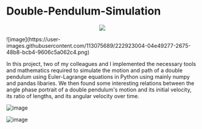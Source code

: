 # Double-Pendulum-Simulation
<p align="center">
  <img src="http://some_place.com/image.png" />
</p>
![image](https://user-images.githubusercontent.com/113075689/222923004-04e49277-2675-48b8-bcb4-9606c5a062c4.png)

In this project, two of my colleagues and I implemented the necessary tools and mathematics required to simulate the motion and path of a double pendulum using Euler-Lagrange equations in Python using mainly numpy and pandas libaries. We then found some interesting relations between the angle phase portrait of a double pendulum's motion and its initial velocity, its ratio of lengths, and its angular velocity over time.

![image](https://user-images.githubusercontent.com/113075689/222923196-9ae0639c-0aba-4250-b474-3bf2ba1f68fd.png)


![image](https://user-images.githubusercontent.com/113075689/222923224-fc5c3dfc-4840-472e-b82d-5ba7df3f0fd1.png)
